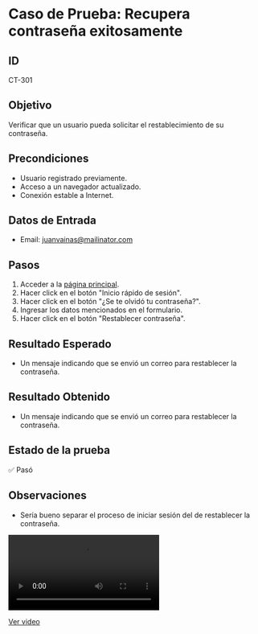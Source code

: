 # Caso de Prueba: Recupera contraseña exitosamente

## ID

CT-301

## Objetivo

Verificar que un usuario pueda solicitar el restablecimiento de su contraseña.

## Precondiciones

- Usuario registrado previamente.
- Acceso a un navegador actualizado.
- Conexión estable a Internet.

## Datos de Entrada

- Email: juanvainas@mailinator.com

## Pasos

1. Acceder a la [página principal](https://roescr.com/).
2. Hacer click en el botón "Inicio rápido de sesión".
3. Hacer click en el botón "¿Se te olvidó tu contraseña?".
4. Ingresar los datos mencionados en el formulario.
5. Hacer click en el botón "Restablecer contraseña".

## Resultado Esperado

- Un mensaje indicando que se envió un correo para restablecer la contraseña.

## Resultado Obtenido

- Un mensaje indicando que se envió un correo para restablecer la contraseña.

## Estado de la prueba

✅ Pasó

## Observaciones

- Sería bueno separar el proceso de iniciar sesión del de restablecer la contraseña.

<video src="Prueba1.mp4" controls>
    Tu navegador no soporta la reproducción de video.
</video>

[Ver video](./Prueba1.mp4)
